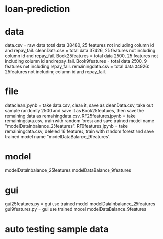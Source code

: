 # loan-prediction
  

# data
  data.csv = raw data total data 38480, 25 features not including column id and repay_fail.
  cleanData.csv = total data 37426, 25 features not including column id and repay_fail.
  Book25features = total data 2500, 25 features not including column id and repay_fail.
  Book9features = total data 2500, 9 features not including repay_fail.
  remainingdata.csv = total data 34926: 25features not including column id and repay_fail.

# file
  dataclean.jpynb = take data.csv, clean it, save as cleanData.csv, take out sample randomly 2500 and save it as Book25features, then save the remaining data as     remainingdata.csv.
  RF25features.jpynb = take remainingdata.csv, train with random forest and save trained model name "modelDataInbalance_25features".
  RF9features.jpynb = take remainingdata.csv, deleted 16 features, train with random forest and save trained model name "modelDataBalance_9features".

# model
  modelDataInbalance_25features
  modelDataBalance_9features

# gui 
  gui25features.py = gui use trained model modelDataInbalance_25features
  gui9features.py = gui use trained model modelDataBalance_9features

# auto testing sample data
  


  
